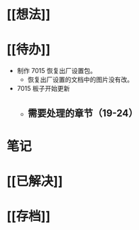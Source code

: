 # [[想法]]

# [[待办]]
- 制作 7015 恢复出厂设置包。
	- 恢复出厂设置的文档中的图片没有改。
- 7015 板子开始更新
	- 需要处理的章节（19-24）
		- 
# 笔记

# [[已解决]]

# [[存档]]
